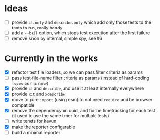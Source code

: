 # Ideas
- [ ] provide `it.only` and `describe.only` which add only those tests to the tests to run, really handy
- [ ] add a `--bail` option, which stops test execution after the first failure
- [ ] remove sinon by internal, simple spy, see #6
 
# Currently in the works

- [x] refactor test file loaders, so we can pass filter criteria as params
- [ ] pass test-file-name filter criteria as params (instead of hard-coding `.spec` as it is now)
- [x] provide `it` and `describe`, and use it at least internally everywhere
- [x] provide `xit` and `xdescribe`
- [x] move to pure `import` (using esm) to not need `require` and be browser compatible
- [x] remove the dependency on uuid, and fix the timetracking for each test (it used to use the same timer for multiple tests)
- [ ] write tenets for kavun
- [x] make the reporter configurable
- [ ] build a minimal reporter